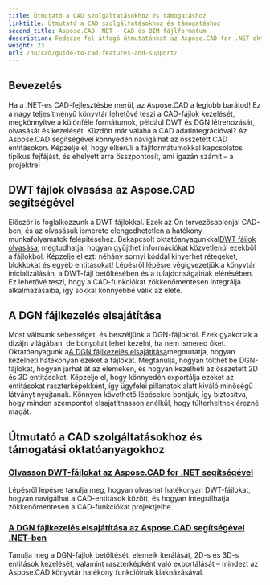 ```yaml
---
title: Útmutató a CAD szolgáltatásokhoz és támogatáshoz
linktitle: Útmutató a CAD szolgáltatásokhoz és támogatáshoz
second_title: Aspose.CAD .NET - CAD és BIM fájlformátum
description: Fedezze fel átfogó útmutatónkat az Aspose.CAD for .NET oktatóanyagairól, amely tökéletes azoknak a fejlesztőknek, akik szoftverüket CAD-funkciókkal kívánják bővíteni.
weight: 23
url: /hu/cad/guide-to-cad-features-and-support/
---
```

## Bevezetés

Ha a .NET-es CAD-fejlesztésbe merül, az Aspose.CAD a legjobb barátod! Ez a nagy teljesítményű könyvtár lehetővé teszi a CAD-fájlok kezelését, megkönnyítve a különféle formátumok, például DWT és DGN létrehozását, olvasását és kezelését. Küzdött már valaha a CAD adatintegrációval? Az Aspose.CAD segítségével könnyedén navigálhat az összetett CAD entitásokon. Képzelje el, hogy elkerüli a fájlformátumokkal kapcsolatos tipikus fejfájást, és ehelyett arra összpontosít, ami igazán számít – a projektre!

## DWT fájlok olvasása az Aspose.CAD segítségével

Először is foglalkozzunk a DWT fájlokkal. Ezek az Ön tervezősablonjai CAD-ben, és az olvasásuk ismerete elengedhetetlen a hatékony munkafolyamatok felépítéséhez. Bekapcsolt oktatóanyagunkkal[DWT fájlok olvasása](./read-dwt-files/), megtudhatja, hogyan gyűjthet információkat közvetlenül ezekből a fájlokból. Képzelje el ezt: néhány sornyi kóddal kinyerhet rétegeket, blokkokat és egyéb entitásokat! Lépésről lépésre végigvezetjük a könyvtár inicializálásán, a DWT-fájl betöltésében és a tulajdonságainak elérésében. Ez lehetővé teszi, hogy a CAD-funkciókat zökkenőmentesen integrálja alkalmazásaiba, így sokkal könnyebbé válik az élete.

## A DGN fájlkezelés elsajátítása

 Most váltsunk sebességet, és beszéljünk a DGN-fájlokról. Ezek gyakoriak a dizájn világában, de bonyolult lehet kezelni, ha nem ismered őket. Oktatóanyagunk a[A DGN fájlkezelés elsajátítása](./mastering-dgn-file-manipulation/)megmutatja, hogyan kezelheti hatékonyan ezeket a fájlokat. Megtanulja, hogyan tölthet be DGN-fájlokat, hogyan járhat át az elemeken, és hogyan kezelheti az összetett 2D és 3D entitásokat. Képzelje el, hogy könnyedén exportálja ezeket az entitásokat raszterképekként, így ügyfelei pillanatok alatt kiváló minőségű látványt nyújtanak. Könnyen követhető lépésekre bontjuk, így biztosítva, hogy minden szempontot elsajátíthasson anélkül, hogy túlterheltnek érezné magát.

## Útmutató a CAD szolgáltatásokhoz és támogatási oktatóanyagokhoz
### [Olvasson DWT-fájlokat az Aspose.CAD for .NET segítségével](./read-dwt-files/)
Lépésről lépésre tanulja meg, hogyan olvashat hatékonyan DWT-fájlokat, hogyan navigálhat a CAD-entitások között, és hogyan integrálhatja zökkenőmentesen a CAD-funkciókat projektjeibe.
### [A DGN fájlkezelés elsajátítása az Aspose.CAD segítségével .NET-ben](./mastering-dgn-file-manipulation/)
Tanulja meg a DGN-fájlok betöltését, elemeik iterálását, 2D-s és 3D-s entitások kezelését, valamint raszterképként való exportálását – mindezt az Aspose.CAD könyvtár hatékony funkcióinak kiaknázásával.